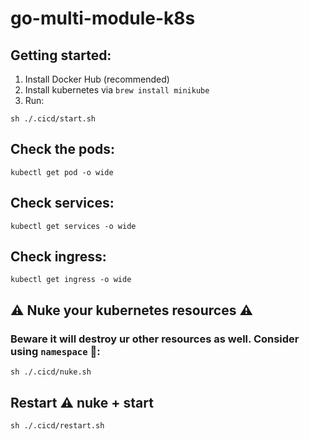 # go-multi-module-k8s

## Getting started:

1. Install Docker Hub (recommended)
2. Install kubernetes via `brew install minikube`
3. Run:

```
sh ./.cicd/start.sh
```

## Check the pods:

```
kubectl get pod -o wide
```

## Check services:

```
kubectl get services -o wide
```

## Check ingress:

```
kubectl get ingress -o wide
```

## ⚠️ Nuke your kubernetes resources ⚠️

### Beware it will destroy ur other resources as well. Consider using `namespace` 🙂:

```
sh ./.cicd/nuke.sh
```

## Restart ⚠️ nuke + start

```
sh ./.cicd/restart.sh
```
